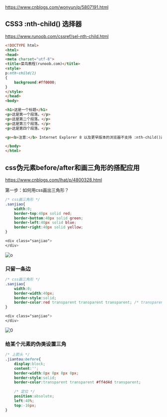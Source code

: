 https://www.cnblogs.com/wonyun/p/5807191.html

## CSS3 :nth-child() 选择器
https://www.runoob.com/cssref/sel-nth-child.html
```html
<!DOCTYPE html>
<html>
<head>
<meta charset="utf-8"> 
<title>菜鸟教程(runoob.com)</title> 
<style> 
p:nth-child(2)
{
	background:#ff0000;
}
</style>
</head>
<body>

<h1>这是一个标题</h1>
<p>这是第一个段落。</p>
<p>这是第二个段落。</p>
<p>这是第三个段落。</p>
<p>这是第四个段落。</p>

<p><b>注意:</b> Internet Explorer 8 以及更早版本的浏览器不支持 :nth-child()选择器.</p>

</body>
</html>
```

## css伪元素before/after和画三角形的搭配应用
https://www.cnblogs.com/lhat/p/4800328.html

第一步：如何用css画出三角形？
```css
/* css画三角形 */
.sanjiao{
    width:0;
    border-top:40px solid red;
    border-bottom:40px solid green;
    border-left:40px solid blue;
    border-right:40px solid yellow;
}

<div class="sanjiao">
</div>
```
![o](https://images2015.cnblogs.com/blog/753478/201707/753478-20170714102145228-525042899.png)

### 只留一条边
```css
/* css画三角形 */
.sanjiao{
    width:0;
    border-width:40px;
    border-style:solid;
    border-color:red transparent transparent transparent; /* transparent 设置边框颜色透明 */
}

<div class="sanjiao">
</div>
```
![0](https://images2015.cnblogs.com/blog/753478/201509/753478-20150911104121325-752381876.jpg)

### 给某个元素的伪类设置三角
```css
/* 上箭头 */
.jiantou:before{
    display:block;
    content:'';
    border-width:8px 8px 8px 8px;
    border-style:solid;
    border-color:transparent transparent #ff4d4d transparent;
    
    /* 定位 */
    position:absolute;
    left:40%;
    top:-16px;
}
```